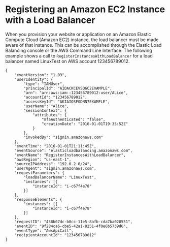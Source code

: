 # Registering an Amazon EC2 Instance with a Load Balancer<a name="ct-related-ec2"></a>

When you provision your website or application on an Amazon Elastic Compute Cloud \(Amazon EC2\) instance, the load balancer must be made aware of that instance\. This can be accomplished through the Elastic Load Balancing console or the AWS Command Line Interface\. The following example shows a call to `RegisterInstancesWithLoadBalancer` for a load balancer named LinuxTest on AWS account 123456789012\. 

```
{
    "eventVersion": "1.03",
    "userIdentity": {
        "type": "IAMUser",
        "principalId": "AIDACKCEVSQ6C2EXAMPLE",
        "arn": "arn:aws:iam::123456789012:user/ALice",
        "accountId": "123456789012",
        "accessKeyId": "AKIAIOSFODNN7EXAMPLE",
        "userName": "Alice",
        "sessionContext": {
            "attributes": {
                "mfaAuthenticated": "false",
                "creationDate": "2016-01-01T19:35:52Z"
            }
        },
        "invokedBy": "signin.amazonaws.com"
    },
    "eventTime": "2016-01-01T21:11:45Z",
    "eventSource": "elasticloadbalancing.amazonaws.com",
    "eventName": "RegisterInstancesWithLoadBalancer",
    "awsRegion": "us-east-1",
    "sourceIPAddress": "192.0.2.0/24",
    "userAgent": "signin.amazonaws.com",
    "requestParameters": {
        "loadBalancerName": "LinuxTest",
        "instances": [{
            "instanceId": "i-c67f4e78"
        }]
    },
    "responseElements": {
        "instances": [{
            "instanceId": "i-c67f4e78"
        }]
    },
    "requestID": "438b07dc-b0cc-11e5-8afb-cda7ba020551",
    "eventID": "9f284ca6-cbe5-42a1-8251-4f0e6b5739d6",
    "eventType": "AwsApiCall",
    "recipientAccountId": "123456789012"
}
```
